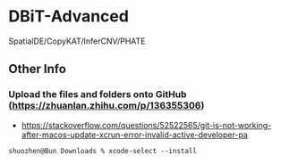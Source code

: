 # DBiT-Advanced
SpatialDE/CopyKAT/InferCNV/PHATE


## Other Info
### Upload the files and folders onto GitHub (https://zhuanlan.zhihu.com/p/136355306)
- https://stackoverflow.com/questions/52522565/git-is-not-working-after-macos-update-xcrun-error-invalid-active-developer-pa
```
shuozhen@Bun Downloads % xcode-select --install
```
